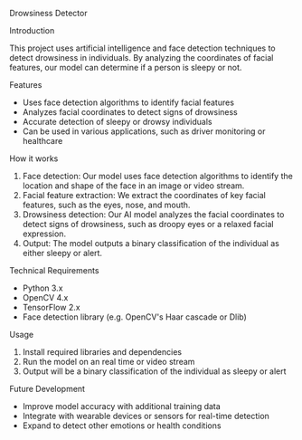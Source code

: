 Drowsiness Detector

Introduction

This project uses artificial intelligence and face detection techniques to detect drowsiness in individuals. By analyzing the coordinates of facial features, our model can determine if a person is sleepy or not.

Features

- Uses face detection algorithms to identify facial features
- Analyzes facial coordinates to detect signs of drowsiness
- Accurate detection of sleepy or drowsy individuals
- Can be used in various applications, such as driver monitoring or healthcare

How it works

1. Face detection: Our model uses face detection algorithms to identify the location and shape of the face in an image or video stream.
2. Facial feature extraction: We extract the coordinates of key facial features, such as the eyes, nose, and mouth.
3. Drowsiness detection: Our AI model analyzes the facial coordinates to detect signs of drowsiness, such as droopy eyes or a relaxed facial expression.
4. Output: The model outputs a binary classification of the individual as either sleepy or alert.

Technical Requirements

- Python 3.x
- OpenCV 4.x
- TensorFlow 2.x
- Face detection library (e.g. OpenCV's Haar cascade or Dlib)

Usage

1. Install required libraries and dependencies
2. Run the model on an real time or video stream 
3. Output will be a binary classification of the individual as sleepy or alert

Future Development

- Improve model accuracy with additional training data
- Integrate with wearable devices or sensors for real-time detection
- Expand to detect other emotions or health conditions
